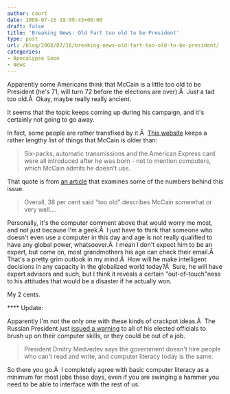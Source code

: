 ```yaml
---
author: court
date: 2008-07-16 19:09:43+00:00
draft: false
title: 'Breaking News: Old Fart too old to be President'
type: post
url: /blog/2008/07/16/breaking-news-old-fart-too-old-to-be-president/
categories:
- Apocalypse Soon
- News
---
```


Apparently some Americans think that McCain is a little too old to be President (he's 71, will turn 72 before the elections are over).Â  Just a tad too old.Â  Okay, maybe really really ancient.

It seems that the topic keeps coming up during his campaign, and it's certainly not going to go away.

In fact, some people are rather transfixed by it.Â  [This website](http://thingsyoungerthanmccain.com) keeps a rather lengthy list of things that McCain is older than:


<blockquote>Six-packs, automatic transmissions and the American Express card were all introduced after he was born - not to mention computers, which McCain admits he doesn't use.</blockquote>


That quote is from [an article](http://cnews.canoe.ca/CNEWS/World/2008/07/14/6155526-ap.html) that examines some of the numbers behind this issue.


<blockquote>Overall, 38 per cent said "too old" describes McCain somewhat or very well....</blockquote>


Personally, it's the computer comment above that would worry me most, and not just because I'm a geek.Â  I just have to think that someone who doesn't even use a computer in this day and age is not really qualified to have any global power, whatsoever.Â  I mean I don't expect him to be an expert, but come on, most grandmothers his age can check their email.Â  That's a pretty grim outlook in my mind.Â  How will he make intelligent decisions in any capacity in the globalized world today?Â  Sure, he will have expert advisors and such, but I think it reveals a certain "out-of-touch"ness to his attitudes that would be a disaster if he actually won.

My 2 cents.

**** Update:

Apparently I'm not the only one with these kinds of crackpot ideas.Â  The Russian President just [issued a warning](http://cnews.canoe.ca/CNEWS/World/2008/07/17/6185306-ap.html) to all of his elected officials to brush up on their computer skills, or they could be out of a job.


<blockquote>President Dmitry Medvedev says the government doesn't hire people who can't read and write, and computer literacy today is the same.</blockquote>


So there you go.Â  I completely agree with basic computer literacy as a minimum for most jobs these days, even if you are swinging a hammer you need to be able to interface with the rest of us.
